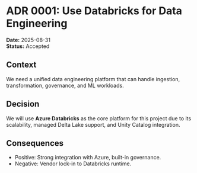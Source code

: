 # ADR 0001: Use Databricks for Data Engineering

**Date:** 2025-08-31  
**Status:** Accepted  

## Context
We need a unified data engineering platform that can handle ingestion, transformation, governance, and ML workloads.  

## Decision
We will use **Azure Databricks** as the core platform for this project due to its scalability, managed Delta Lake support, and Unity Catalog integration.  

## Consequences
- Positive: Strong integration with Azure, built-in governance.  
- Negative: Vendor lock-in to Databricks runtime.  
